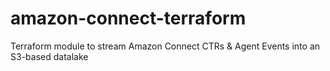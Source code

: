 # amazon-connect-terraform
Terraform module to stream Amazon Connect CTRs &amp; Agent Events into an S3-based datalake
